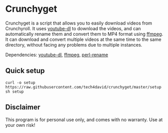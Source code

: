 # Crunchyget

Crunchyget is a script that allows you to easily download videos from
Crunchyroll. It uses [youtube-dl][1] to download the videos, and can
automatically rename them and convert them to MP4 format using [ffmpeg][2]. It
can download and convert multiple videos at the same time to the same directory,
without facing any problems due to multiple instances.

Dependencies: [youtube-dl][1], [ffmpeg][2], [perl-rename][3]

## Quick setup

    curl -o setup https://raw.githubusercontent.com/tech4david/crunchyget/master/setup
    sh setup

## Disclaimer

This program is for personal use only, and comes with no warranty. Use at your
own risk!

[1]: https://rg3.github.io/youtube-dl/
[2]: https://www.ffmpeg.org/
[3]: http://search.cpan.org/~rmbarker/File-Rename/rename.PL
